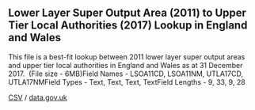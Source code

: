 ## Lower Layer Super Output Area (2011) to Upper Tier Local Authorities (2017) Lookup in England and Wales

This file is a best-fit lookup between 2011 lower layer super output areas and upper tier local authorities in England and Wales as at 31 December 2017.  (File size - 6MB)Field Names - LSOA11CD, LSOA11NM, UTLA17CD, UTLA17NMField Types - Text, Text, Text, TextField Lengths - 9, 33, 9, 28

[CSV](../csv/185.csv) / [data.gov.uk](https://data.gov.uk/dataset/234338c3-edb9-4973-b47f-2820dd4616fc/lower-layer-super-output-area-2011-to-upper-tier-local-authorities-2017-lookup-in-england-and-wales)

